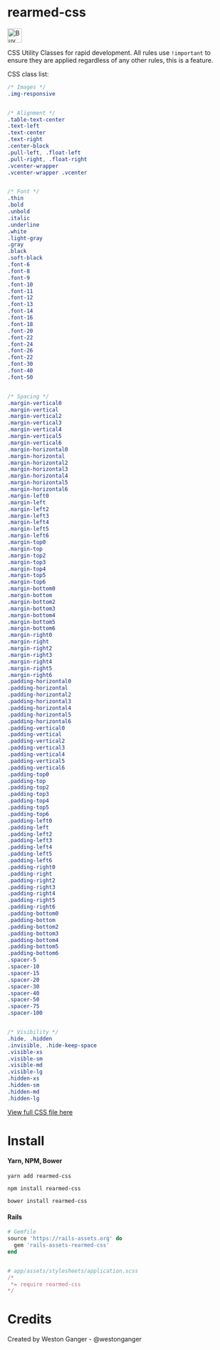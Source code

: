 # rearmed-css
<a href='https://ko-fi.com/A5071NK' target='_blank'><img height='32' style='border:0px;height:32px;' src='https://az743702.vo.msecnd.net/cdn/kofi1.png?v=a' border='0' alt='Buy Me a Coffee' /></a> 

CSS Utility Classes for rapid development. All rules use `!important` to ensure they are applied regardless of any other rules, this is a feature.

CSS class list:
```css
/* Images */
.img-responsive


/* Alignment */
.table-text-center
.text-left
.text-center
.text-right
.center-block
.pull-left, .float-left
.pull-right, .float-right
.vcenter-wrapper
.vcenter-wrapper .vcenter


/* Font */
.thin
.bold
.unbold
.italic
.underline
.white
.light-gray
.gray
.black
.soft-black
.font-6
.font-8
.font-9
.font-10
.font-11
.font-12
.font-13
.font-14
.font-16
.font-18
.font-20
.font-22
.font-24
.font-26
.font-22
.font-30
.font-40
.font-50


/* Spacing */
.margin-vertical0
.margin-vertical
.margin-vertical2
.margin-vertical3
.margin-vertical4
.margin-vertical5
.margin-vertical6
.margin-horizontal0
.margin-horizontal
.margin-horizontal2
.margin-horizontal3
.margin-horizontal4
.margin-horizontal5
.margin-horizontal6
.margin-left0
.margin-left
.margin-left2
.margin-left3
.margin-left4
.margin-left5
.margin-left6
.margin-top0
.margin-top
.margin-top2
.margin-top3
.margin-top4
.margin-top5
.margin-top6
.margin-bottom0
.margin-bottom
.margin-bottom2
.margin-bottom3
.margin-bottom4
.margin-bottom5
.margin-bottom6
.margin-right0
.margin-right
.margin-right2
.margin-right3
.margin-right4
.margin-right5
.margin-right6
.padding-horizontal0
.padding-horizontal
.padding-horizontal2
.padding-horizontal3
.padding-horizontal4
.padding-horizontal5
.padding-horizontal6
.padding-vertical0
.padding-vertical
.padding-vertical2
.padding-vertical3
.padding-vertical4
.padding-vertical5
.padding-vertical6
.padding-top0
.padding-top
.padding-top2
.padding-top3
.padding-top4
.padding-top5
.padding-top6
.padding-left0
.padding-left
.padding-left2
.padding-left3
.padding-left4
.padding-left5
.padding-left6
.padding-right0
.padding-right
.padding-right2
.padding-right3
.padding-right4
.padding-right5
.padding-right6
.padding-bottom0
.padding-bottom
.padding-bottom2
.padding-bottom3
.padding-bottom4
.padding-bottom5
.padding-bottom6
.spacer-5
.spacer-10
.spacer-15
.spacer-20
.spacer-30
.spacer-40
.spacer-50
.spacer-75
.spacer-100


/* Visibility */
.hide, .hidden
.invisible, .hide-keep-space
.visible-xs
.visible-sm
.visible-md
.visible-lg
.hidden-xs
.hidden-sm
.hidden-md
.hidden-lg
```

[View full CSS file here](https://github.com/westonganger/rearmed-css/blob/master/src/rearmed.scss)

# Install

#### Yarn, NPM, Bower
```
yarn add rearmed-css

npm install rearmed-css

bower install rearmed-css
```

#### Rails
```ruby
# Gemfile
source 'https://rails-assets.org' do
  gem 'rails-assets-rearmed-css'
end


# app/assets/stylesheets/application.scss
/*
 *= require rearmed-css
*/
```

# Credits
Created by Weston Ganger - @westonganger
